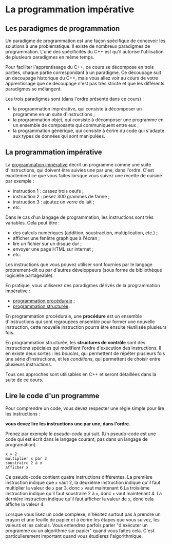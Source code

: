 
# La programmation impérative

## Les paradigmes de programmation

Un paradigme de programmation est une façon spécifique de concevoir les solutions à une problématique. Il existe 
de nombreux paradigmes de programmation. L'une des spécificités du C++ est qu'il autorise l'utilisation de 
plusieurs paradigmes en même temps.

Pour faciliter l'apprentissage du C++, ce cours se décompose en trois parties, chaque partie
correspondant à un paradigme. Ce découpage suit un decoupage historique du C++, mais vous allez
voir au cours de votre apprentissage que ce découpage n'est pas très stricte et que les
différents paradigmes se mélangent.

Les trois paradigmes sont (dans l'ordre présenté dans ce cours) :

- la programmation imprérative, qui consiste à décomposer un programme en un suite d'instructions ;
- la programmation objet, qui consiste à décomposer une programme en un ensemble de composants qui communiquent entre eux ;
- la programmation générique, qui consiste à écrire du code qui s'adapte aux types de données qui sont manipulées.

## La programmation impérative

La [programmation impérative](https://fr.wikipedia.org/wiki/Programmation_imp%C3%A9rative) décrit un programme comme 
une suite d'instructions, qui doivent être suivies une par une, dans l'ordre. C'est exactement ce que vous faites lorsque
vous suivez une recette de cuisine par exemple :

- instruction 1 : cassez trois oeufs ;
- instruction 2 : pesez 300 grammes de farine ;
- instruction 3 : ajoutez un verre de lait ;
- etc.

Dans le cas d'un langage de programmation, les instructions sont très variables. Cela peut être :

- des calculs numériques (addition, soustraction, multiplication, etc.) ;
- afficher une fenêtre graphique à l'écran ;
- lire un fichier sur un disque dur ;
- envoyer une page HTML sur internet ;
- etc.

Les instructions que vous pouvez utiliser sont fournies par le langage proprement-dit ou par d'autres
développeurs (sous forme de bibliothèque logicielle partageable).

En pratique, vous utiliserez des paradigmes dérivés de la programmation impérative :

- [programmation procédurale](https://fr.wikipedia.org/wiki/Programmation_proc%C3%A9durale) ;
- [programmation structurée](https://fr.wikipedia.org/wiki/Programmation_structur%C3%A9e).

En programmation procédurale, une **procédure** est un ensemble d'instructions qui sont regroupées ensemble pour 
former une nouvelle instruction, cette nouvelle instruction pourra être ensuite réutilisée plusieurs fois.

En programmation structurée, les **structures de contrôle** sont des instructions spéciales qui modifient l'ordre 
d'exécution des instructions. Il en existe deux sortes : les *boucles*, qui permettent de répéter plusieurs fois
une série d'instructions, et les *conditions*, qui permettent de choisir entre plusieurs instructions.

Tous ces approches sont utilisables en C++ et seront détaillées dans la suite de ce cours.

## Lire le code d'un programme

Pour comprendre un code, vous devez respecter une règle simple pour lire les instructions :

**vous devez lire les instructions une par une, dans l'ordre.**

Prenez par exemple le *pseudo-code* qui suit. (Un pseudo-code est une code qui est écrit dans le langage courant, pas
dans un langage de programation).

```
x = 2
multiplier x par 3
soustraire 2 à x
afficher x
```

Ce pseudo-code contient quatre instructions différentes. La première instruction indique que `x` vaut 2, la deuxième
instruction indique qu'il faut multiplier la valeur de `x` par 3, donc `x` vaut maintenant 6.La troisième instruction 
indique qu'il faut soustraire 2 à `x`, donc `x` vaut maintenant 4. La dernière instruction indique qu'il faut 
afficher la valeur de `x`, donc cela affiche la valeur 4.

Lorsque vous lisez un code complexe, n'hésitez surtout pas à prendre un crayon et une feuille de papier et à écrire
les étapes que vous suivez, les valeurs et les calculs. Vous entendrez parfois parler "d'exécuter un programme ou
un algorithme sur papier" quand vous faites cela. C'est particulierement important quand vous étudierez l'algorithmique.
